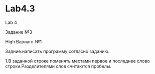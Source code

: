 # Lab4.3
Lab 4 

Задание №3

High Вариант №1

Задние:написать программу согласно заданию.

1.В заданной строке поменять местами первое и последнее слово строки.Разделителями слов считаются пробелы. 
